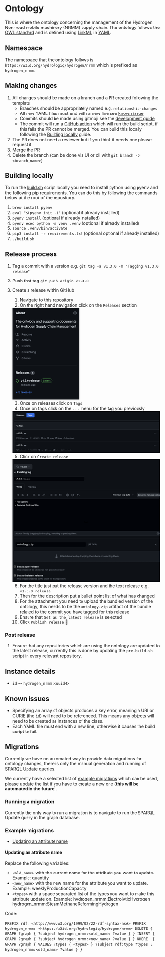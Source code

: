 # Ontology

This is where the ontology concerning the management of the Hydrogen Non-road mobile machinery (NRMM) supply chain. The ontology follows the [OWL standard](https://www.w3.org/OWL/) and is defined using [LinkML](https://linkml.io/linkml/) in [YAML](https://yaml.org/).

## Namespace

The namespace that the ontology follows is `https://w3id.org/hydrologiq/hydrogen/nrmm` which is prefixed as `hydrogen_nrmm`.

## Making changes

1. All changes should be made on a branch and a PR created following the template
   - Branches should be appropriately named e.g. `relationship-changes`
   - All new YAML files must end with a new line see [known issue](#known-issues)
   - Commits should be made using gitmoji see the [development guide](https://coda.io/d/_d36dB83GZVM/Development_suNC1#_luVgb)
   - The commit will run a [GitHub action](https://github.com/hydrologiq/h2scm-ontology/actions/workflows/bundle.yaml) which will run the build script, if this fails the PR cannot be merged. You can build this locally following the [Building locally](#building-locally) guide.
1. The PR does not need a reviewer but if you think it needs one please request it
1. Merge the PR
1. Delete the branch (can be done via UI or cli with `git branch -D <branch_name>`)

## Building locally

To run the [build.sh](./build.sh) script locally you need to install python using pyenv and the following pip requirements. You can do this by following the commands below at the root of the repository.

1. `brew install pyenv`
1. `eval "$(pyenv init -)"` (optional if already installed)
1. `pyenv install` (optional if already installed)
1. `pyenv exec python -m venv .venv` (optional if already installed)
1. `source .venv/bin/activate`
1. `pip3 install -r requirements.txt` (optional optional if already installed)
1. `./build.sh`

## Release process

1. Tag a commit with a version e.g. `git tag -a v1.3.0 -m "Tagging v1.3.0 release"`
1. Push that tag `git push origin v1.3.0`
1. Create a release within GitHub

   1. Navigate to this [repository]()
   1. On the right hand navigation click on the `Releases` section

   <img src="./docs/imgs/create_release_1.png" alt="Navigate to releases" height="300"/>

   3. Once on releases click on `Tags`
   1. Once on tags click on the `...` menu for the tag you previously

   <img src="./docs/imgs/create_release_2.png" alt="Navigate to tags" width="500"/>

   5. Click on `Create release`

   <img src="./docs/imgs/create_release_3.png" alt="Release description" height="400"/>

   6. For the title just put the release version and the text release e.g. `v1.3.0 release`
   1. Then for the description put a bullet point list of what has changed
   1. For the attachment you need to upload the bundled version of the ontology, this needs to be the `ontology.zip` artifact of the bundle related to the commit you have tagged for this release
   1. Ensure that `Set as the latest release` is selected
   1. Click `Publish release` 🥳

### Post release

1. Ensure that any repositories which are using the ontology are updated to the latest release, currently this is done by updating the `pre-build.sh` script in every relevant repository.

## Instance details

- `id` -- `hydrogen_nrmm:<uuid4>`

## Known issues

- Specifying an array of objects produces a key error, meaning a URI or CURIE (the `id`) will need to be referenced. This means any objects will need to be created as instances of the class.
- Each YAML file must end with a new line, otherwise it causes the build script to fail.

## Migrations

Currently we have no automated way to provide data migrations for ontology changes, there is only the manual generation and running of [SPARQL Update](https://www.w3.org/TR/sparql11-update/) queries.

We currently have a selected list of [example migrations](#example-migrations) which can be used, please update the list if you have to create a new one (**this will be automated in the future**).

### Running a migration

Currently the only way to run a migration is to navigate to run the SPARQL Update query in the graph database.

### Example migrations

- [Updating an attribute name](#updating-an-attribute-name)

#### Updating an attribute name

Replace the following variables:

- `<old_name>` with the current name for the attribute you want to update. Example: quantity
- `<new_name>` with the new name for the attribute you want to update. Example: weeklyProductionCapacity
- `<types>` with a space separated list of the types you want to make this attribute update on. Example: hydrogen_nrmm:ElectrolyticHydrogen hydrogen_nrmm:SteamMethaneReformingHydrogen

Code:

`PREFIX rdf: <http://www.w3.org/1999/02/22-rdf-syntax-ns#>
PREFIX hydrogen_nrmm: <https://w3id.org/hydrologiq/hydrogen/nrmm>
DELETE { GRAPH ?graph { ?subject hydrogen_nrmm:<old_name> ?value } }
INSERT { GRAPH ?graph { ?subject hydrogen_nrmm:<new_name> ?value } }
WHERE  {
    GRAPH ?graph {
        VALUES ?types { <types> }
    ?subject rdf:type ?types ;
             hydrogen_nrmm:<old_name> ?value
    }
}`
